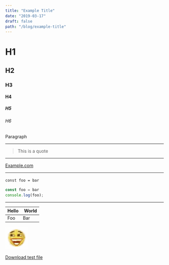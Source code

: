```yaml
---
title: "Example Title"
date: "2019-03-17"
draft: false
path: "/blog/example-title"
---
```



# H1

## H2

### H3

#### H4

##### H5

###### H6

Paragraph

---

> This is a quote

---

[Example.com](example.com)

---

`const foo = bar`

```javascript
const foo = bar
console.log(foo);
```

---

| Hello | World |
|-------|------ |
| Foo   | Bar   |


![image laugh](./images/laugh.png)

[Download test file](./files/homework8.tex)
